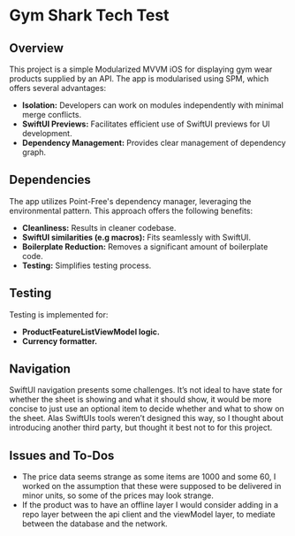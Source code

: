 # Gym Shark Tech Test

## Overview
This project is a simple Modularized MVVM iOS for displaying gym wear products supplied by an API. The app is modularised using SPM, which offers several advantages:

- **Isolation:** Developers can work on modules independently with minimal merge conflicts.
- **SwiftUI Previews:** Facilitates efficient use of SwiftUI previews for UI development.
- **Dependency Management:** Provides clear management of dependency graph.

## Dependencies
The app utilizes Point-Free's dependency manager, leveraging the environmental pattern. This approach offers the following benefits:

- **Cleanliness:** Results in cleaner codebase.
- **SwiftUI similarities (e.g macros):** Fits seamlessly with SwiftUI.
- **Boilerplate Reduction:** Removes a significant amount of boilerplate code.
- **Testing:** Simplifies testing process.

## Testing
Testing is implemented for:

- **ProductFeatureListViewModel logic.**
- **Currency formatter.**

## Navigation
SwiftUI navigation presents some challenges. It’s not ideal to have state for whether the sheet is showing and what it should show, it would be more concise to just use an optional item to decide whether and what to show on the sheet. Alas SwiftUIs tools weren’t designed this way, so I thought about introducing another third party, but thought it best not to for this project.

## Issues and To-Dos
- The price data seems strange as some items are 1000 and some 60, I worked on the assumption that these were supposed to be delivered in minor units, so some of the prices may look strange.
- If the product was to have an offline layer I would consider adding in a repo layer between the api client and the viewModel layer, to mediate between the database and the network.
